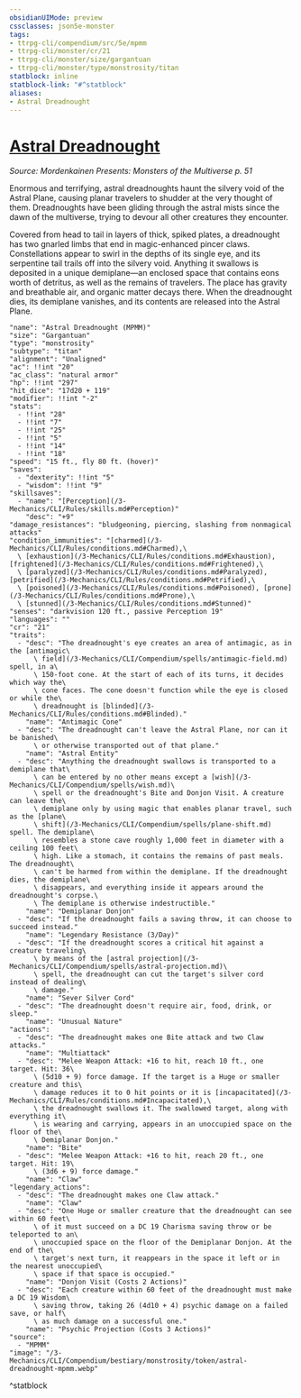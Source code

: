 ```yaml
---
obsidianUIMode: preview
cssclasses: json5e-monster
tags:
- ttrpg-cli/compendium/src/5e/mpmm
- ttrpg-cli/monster/cr/21
- ttrpg-cli/monster/size/gargantuan
- ttrpg-cli/monster/type/monstrosity/titan
statblock: inline
statblock-link: "#^statblock"
aliases:
- Astral Dreadnought
---
```

# [Astral Dreadnought](3-Mechanics\CLI\Compendium\bestiary\monstrosity/astral-dreadnought-mpmm.md)
*Source: Mordenkainen Presents: Monsters of the Multiverse p. 51*  

Enormous and terrifying, astral dreadnoughts haunt the silvery void of the Astral Plane, causing planar travelers to shudder at the very thought of them. Dreadnoughts have been gliding through the astral mists since the dawn of the multiverse, trying to devour all other creatures they encounter.

Covered from head to tail in layers of thick, spiked plates, a dreadnought has two gnarled limbs that end in magic-enhanced pincer claws. Constellations appear to swirl in the depths of its single eye, and its serpentine tail trails off into the silvery void. Anything it swallows is deposited in a unique demiplane—an enclosed space that contains eons worth of detritus, as well as the remains of travelers. The place has gravity and breathable air, and organic matter decays there. When the dreadnought dies, its demiplane vanishes, and its contents are released into the Astral Plane.

```statblock
"name": "Astral Dreadnought (MPMM)"
"size": "Gargantuan"
"type": "monstrosity"
"subtype": "titan"
"alignment": "Unaligned"
"ac": !!int "20"
"ac_class": "natural armor"
"hp": !!int "297"
"hit_dice": "17d20 + 119"
"modifier": !!int "-2"
"stats":
  - !!int "28"
  - !!int "7"
  - !!int "25"
  - !!int "5"
  - !!int "14"
  - !!int "18"
"speed": "15 ft., fly 80 ft. (hover)"
"saves":
  - "dexterity": !!int "5"
  - "wisdom": !!int "9"
"skillsaves":
  - "name": "[Perception](/3-Mechanics/CLI/Rules/skills.md#Perception)"
    "desc": "+9"
"damage_resistances": "bludgeoning, piercing, slashing from nonmagical attacks"
"condition_immunities": "[charmed](/3-Mechanics/CLI/Rules/conditions.md#Charmed),\
  \ [exhaustion](/3-Mechanics/CLI/Rules/conditions.md#Exhaustion), [frightened](/3-Mechanics/CLI/Rules/conditions.md#Frightened),\
  \ [paralyzed](/3-Mechanics/CLI/Rules/conditions.md#Paralyzed), [petrified](/3-Mechanics/CLI/Rules/conditions.md#Petrified),\
  \ [poisoned](/3-Mechanics/CLI/Rules/conditions.md#Poisoned), [prone](/3-Mechanics/CLI/Rules/conditions.md#Prone),\
  \ [stunned](/3-Mechanics/CLI/Rules/conditions.md#Stunned)"
"senses": "darkvision 120 ft., passive Perception 19"
"languages": ""
"cr": "21"
"traits":
  - "desc": "The dreadnought's eye creates an area of antimagic, as in the [antimagic\
      \ field](/3-Mechanics/CLI/Compendium/spells/antimagic-field.md) spell, in a\
      \ 150-foot cone. At the start of each of its turns, it decides which way the\
      \ cone faces. The cone doesn't function while the eye is closed or while the\
      \ dreadnought is [blinded](/3-Mechanics/CLI/Rules/conditions.md#Blinded)."
    "name": "Antimagic Cone"
  - "desc": "The dreadnought can't leave the Astral Plane, nor can it be banished\
      \ or otherwise transported out of that plane."
    "name": "Astral Entity"
  - "desc": "Anything the dreadnought swallows is transported to a demiplane that\
      \ can be entered by no other means except a [wish](/3-Mechanics/CLI/Compendium/spells/wish.md)\
      \ spell or the dreadnought's Bite and Donjon Visit. A creature can leave the\
      \ demiplane only by using magic that enables planar travel, such as the [plane\
      \ shift](/3-Mechanics/CLI/Compendium/spells/plane-shift.md) spell. The demiplane\
      \ resembles a stone cave roughly 1,000 feet in diameter with a ceiling 100 feet\
      \ high. Like a stomach, it contains the remains of past meals. The dreadnought\
      \ can't be harmed from within the demiplane. If the dreadnought dies, the demiplane\
      \ disappears, and everything inside it appears around the dreadnought's corpse.\
      \ The demiplane is otherwise indestructible."
    "name": "Demiplanar Donjon"
  - "desc": "If the dreadnought fails a saving throw, it can choose to succeed instead."
    "name": "Legendary Resistance (3/Day)"
  - "desc": "If the dreadnought scores a critical hit against a creature traveling\
      \ by means of the [astral projection](/3-Mechanics/CLI/Compendium/spells/astral-projection.md)\
      \ spell, the dreadnought can cut the target's silver cord instead of dealing\
      \ damage."
    "name": "Sever Silver Cord"
  - "desc": "The dreadnought doesn't require air, food, drink, or sleep."
    "name": "Unusual Nature"
"actions":
  - "desc": "The dreadnought makes one Bite attack and two Claw attacks."
    "name": "Multiattack"
  - "desc": "Melee Weapon Attack: +16 to hit, reach 10 ft., one target. Hit: 36\
      \ (5d10 + 9) force damage. If the target is a Huge or smaller creature and this\
      \ damage reduces it to 0 hit points or it is [incapacitated](/3-Mechanics/CLI/Rules/conditions.md#Incapacitated),\
      \ the dreadnought swallows it. The swallowed target, along with everything it\
      \ is wearing and carrying, appears in an unoccupied space on the floor of the\
      \ Demiplanar Donjon."
    "name": "Bite"
  - "desc": "Melee Weapon Attack: +16 to hit, reach 20 ft., one target. Hit: 19\
      \ (3d6 + 9) force damage."
    "name": "Claw"
"legendary_actions":
  - "desc": "The dreadnought makes one Claw attack."
    "name": "Claw"
  - "desc": "One Huge or smaller creature that the dreadnought can see within 60 feet\
      \ of it must succeed on a DC 19 Charisma saving throw or be teleported to an\
      \ unoccupied space on the floor of the Demiplanar Donjon. At the end of the\
      \ target's next turn, it reappears in the space it left or in the nearest unoccupied\
      \ space if that space is occupied."
    "name": "Donjon Visit (Costs 2 Actions)"
  - "desc": "Each creature within 60 feet of the dreadnought must make a DC 19 Wisdom\
      \ saving throw, taking 26 (4d10 + 4) psychic damage on a failed save, or half\
      \ as much damage on a successful one."
    "name": "Psychic Projection (Costs 3 Actions)"
"source":
  - "MPMM"
"image": "/3-Mechanics/CLI/Compendium/bestiary/monstrosity/token/astral-dreadnought-mpmm.webp"
```
^statblock